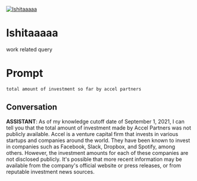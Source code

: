 
[![Ishitaaaaa](https://flow-prompt-covers.s3.us-west-1.amazonaws.com/icon/abstract/abs_2.png)]()
# Ishitaaaaa 
work related query 

# Prompt

```
total amount of investment so far by accel partners
```

## Conversation

**ASSISTANT**: As of my knowledge cutoff date of September 1, 2021, I can tell you that the total amount of investment made by Accel Partners was not publicly available. Accel is a venture capital firm that invests in various startups and companies around the world. They have been known to invest in companies such as Facebook, Slack, Dropbox, and Spotify, among others. However, the investment amounts for each of these companies are not disclosed publicly. It's possible that more recent information may be available from the company's official website or press releases, or from reputable investment news sources.


